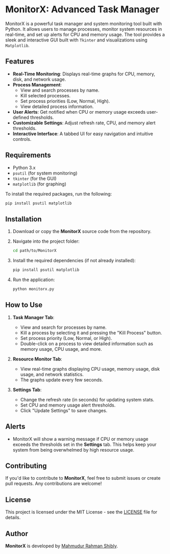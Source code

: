 # MonitorX: Advanced Task Manager

MonitorX is a powerful task manager and system monitoring tool built with Python. It allows users to manage processes, monitor system resources in real-time, and set up alerts for CPU and memory usage. The tool provides a sleek and interactive GUI built with `Tkinter` and visualizations using `Matplotlib`.

## Features

- **Real-Time Monitoring**: Displays real-time graphs for CPU, memory, disk, and network usage.
- **Process Management**:
  - View and search processes by name.
  - Kill selected processes.
  - Set process priorities (Low, Normal, High).
  - View detailed process information.
- **User Alerts**: Get notified when CPU or memory usage exceeds user-defined thresholds.
- **Customizable Settings**: Adjust refresh rate, CPU, and memory alert thresholds.
- **Interactive Interface**: A tabbed UI for easy navigation and intuitive controls.

## Requirements

- Python 3.x
- `psutil` (for system monitoring)
- `tkinter` (for the GUI)
- `matplotlib` (for graphing)

To install the required packages, run the following:

```bash
pip install psutil matplotlib
```

## Installation

1. Download or copy the **MonitorX** source code from the repository.
2. Navigate into the project folder:
   ```bash
   cd path/to/MonitorX
   ```

3. Install the required dependencies (if not already installed):

   ```bash
   pip install psutil matplotlib
   ```

4. Run the application:

   ```bash
   python monitorx.py
   ```

## How to Use

1. **Task Manager Tab**:
   - View and search for processes by name.
   - Kill a process by selecting it and pressing the "Kill Process" button.
   - Set process priority (Low, Normal, or High).
   - Double-click on a process to view detailed information such as memory usage, CPU usage, and more.

2. **Resource Monitor Tab**:
   - View real-time graphs displaying CPU usage, memory usage, disk usage, and network statistics.
   - The graphs update every few seconds.

3. **Settings Tab**:
   - Change the refresh rate (in seconds) for updating system stats.
   - Set CPU and memory usage alert thresholds.
   - Click "Update Settings" to save changes.

## Alerts

- MonitorX will show a warning message if CPU or memory usage exceeds the thresholds set in the **Settings** tab. This helps keep your system from being overwhelmed by high resource usage.

## Contributing

If you'd like to contribute to **MonitorX**, feel free to submit issues or create pull requests. Any contributions are welcome!

## License

This project is licensed under the MIT License - see the [LICENSE](LICENSE) file for details.

## Author

**MonitorX** is developed by [Mahmudur Rahman Shibly](https://github.com/mrshibly).
